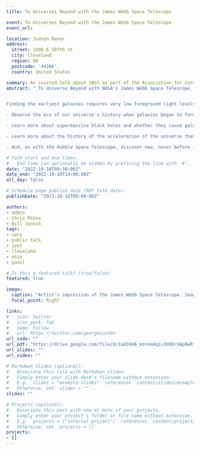 ```yaml
---
title: To Universes Beyond with the James Webb Space Telescope

event: To Universes Beyond with the James Webb Space Telescope
event_url: 

location: Judson Manor
address:
  street: 1890 E 107th St 
  city: Cleveland
  region: OH
  postcode: '44106'
  country: United States

summary: An invited talk about JWST as part of the Association for Continuing Education Lecture Day.  
abstract: "_To Universe Beyond with NASA's James Webb Space Telescope_ is the topic for the 2022 Grazella Shepherd Lecture Day. Professor Chris Mihos and his graduate student Ray Garner of the CWRU Astronomy Department will be speaking this morning. This year's moderator, Dr. Bill Janesh, who will be presenting your questions during the afternoon Q&A, is also in the same department. Our speakers will address the wonder, purpose, and future of the WJST as it sends back information about the origin and development of universe far beyond our known or imagined ones. Why, we may ask, is this important? 


Finding the earliest galaxies requires very low foreground light levels, ultra-sharp images over large areas, and studies at many infrared wavelengths, a combination of observing conditions only available from space. The JWST, launched on December 21, 2021, provides these unique conditions and will help scientists to, among many things

- Observe the era of our universe's history when galaxies began to form;

- Learn more about supermassive black holes and whether they cause galaxies or vice versa; 

- Learn more about the history of the acceleration of the universe that we attribute to dark energy;

- And, as with the Hubble Space Telescope, discover new, never before imagined space events."

# Talk start and end times.
#   End time can optionally be hidden by prefixing the line with `#`.
date: "2022-10-10T09:30:00Z"
date_end: "2022-10-10T14:00:00Z"
all_day: false

# Schedule page publish date (NOT talk date).
publishDate: "2021-10-16T00:00:00Z"

authors: 
- admin
- Chris Mihos
- Bill Janesh
tags: 
- cwru
- public talk
- jwst
- cleveland
- ohio
- panel

# Is this a featured talk? (true/false)
featured: true

image:
  caption: "Artist's impression of the James Webb Space Telescope. Image Credit: [ESA/ATG medialab](https://www.esa.int/ESA_Multimedia/Images/2021/03/Artist_s_impression_of_the_James_Webb_Space_Telescope)"
  focal_point: Right

links:
# - icon: twitter
#   icon_pack: fab
#   name: Follow
#   url: https://twitter.com/georgecushen
url_code: ""
url_pdf: "https://drive.google.com/file/d/1adZ4m6_mznnmAqiv2HXDrUAp0wRfsYVM/view?usp=sharing"
url_slides: ""
url_video: ""

# Markdown Slides (optional).
#   Associate this talk with Markdown slides.
#   Simply enter your slide deck's filename without extension.
#   E.g. `slides = "example-slides"` references `content/slides/example-slides.md`.
#   Otherwise, set `slides = ""`.
slides: ""

# Projects (optional).
#   Associate this post with one or more of your projects.
#   Simply enter your project's folder or file name without extension.
#   E.g. `projects = ["internal-project"]` references `content/project/deep-learning/index.md`.
#   Otherwise, set `projects = []`.
projects:
- []
---
```


<!-- {{% callout note %}}
Click on the **Slides** button above to view the built-in slides feature.
{{% /callout %}}

Slides can be added in a few ways:

- **Create** slides using Wowchemy's [*Slides*](https://wowchemy.com/docs/managing-content/#create-slides) feature and link using `slides` parameter in the front matter of the talk file
- **Upload** an existing slide deck to `static/` and link using `url_slides` parameter in the front matter of the talk file
- **Embed** your slides (e.g. Google Slides) or presentation video on this page using [shortcodes](https://wowchemy.com/docs/writing-markdown-latex/).

Further event details, including [page elements](https://wowchemy.com/docs/writing-markdown-latex/) such as image galleries, can be added to the body of this page. -->

